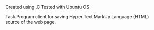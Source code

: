 Created using .C Tested with Ubuntu OS

Task.Program client for saving Hyper Text MarkUp Language (HTML) source of the web page.
